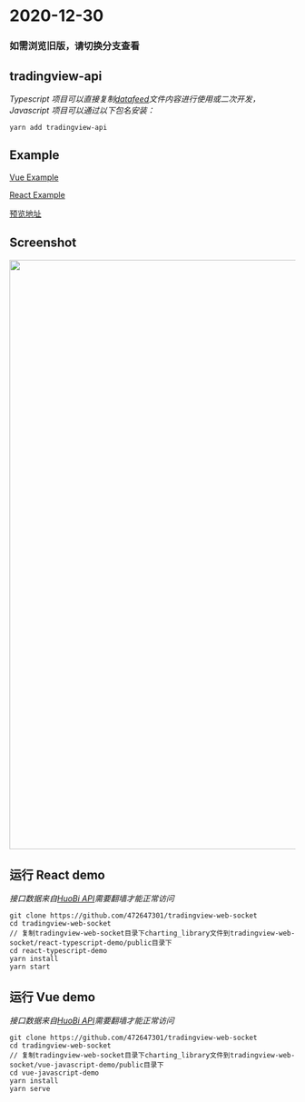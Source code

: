 # 2020-12-30

### 如需浏览旧版，请切换分支查看

## tradingview-api

_Typescript 项目可以直接复制[datafeed](https://github.com/472647301/tradingview-web-socket/tree/master/react-typescript-demo/src/datafeed)文件内容进行使用或二次开发，Javascript 项目可以通过以下包名安装：_

```shell
yarn add tradingview-api
```

## Example

[Vue Example](https://github.com/472647301/tradingview-web-socket/tree/master/vue-javascript-demo)

[React Example](https://github.com/472647301/tradingview-web-socket/tree/master/react-typescript-demo)

[预览地址](http://demo.zhuwenbo.top/tradingview/react/)

## Screenshot

<img src="https://github.com/472647301/tradingview-web-socket/blob/master/screenshot/screenshot.png?raw=true" width="1038">

## 运行 React demo

_接口数据来自[HuoBi API](https://huobiapi.github.io/docs/spot/v1/cn/)需要翻墙才能正常访问_

```shell
git clone https://github.com/472647301/tradingview-web-socket
cd tradingview-web-socket
// 复制tradingview-web-socket目录下charting_library文件到tradingview-web-socket/react-typescript-demo/public目录下
cd react-typescript-demo
yarn install
yarn start
```

## 运行 Vue demo

_接口数据来自[HuoBi API](https://huobiapi.github.io/docs/spot/v1/cn/)需要翻墙才能正常访问_

```shell
git clone https://github.com/472647301/tradingview-web-socket
cd tradingview-web-socket
// 复制tradingview-web-socket目录下charting_library文件到tradingview-web-socket/vue-javascript-demo/public目录下
cd vue-javascript-demo
yarn install
yarn serve
```
